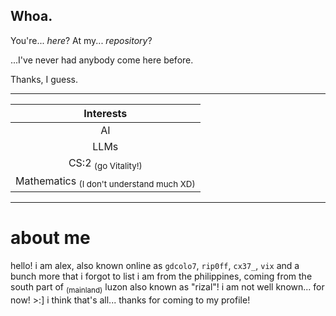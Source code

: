 ## Whoa.

You're... *here*? At my... *repository*?

...I've never had anybody come here before.

Thanks, I guess.

---

| Interests |
| :------: |
| AI |
| LLMs |
| CS:2 <sub>(go Vitality!)</sub> |
| Mathematics <sub>(I don't understand much XD)</sub> |

---

# about me
hello! i am alex, also known online as `gdcolo7`, `rip0ff`, `cx37_`, `vix` and a bunch more that i forgot to list
i am from the philippines, coming from the south part of <sub>(mainland)</sub> luzon also known as "rizal"!
i am not well known... for now! >:]
i think that's all... thanks for coming to my profile!

<!--
**gdcolo7/gdcolo7** is a ✨ _special_ ✨ repository because its `README.md` (this file) appears on your GitHub profile.

Here are some ideas to get you started:

- 🔭 I’m currently working on ...
- 🌱 I’m currently learning ...
- 👯 I’m looking to collaborate on ...
- 🤔 I’m looking for help with ...
- 💬 Ask me about ...
- 📫 How to reach me: ...
- 😄 Pronouns: ...
- ⚡ Fun fact: ...
-->
